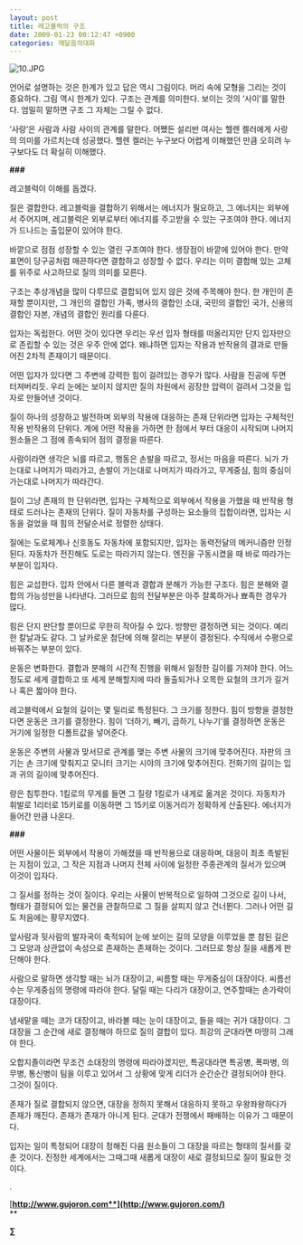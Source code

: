 ```yaml
---
layout: post
title: 레고블럭의 구조
date: 2009-01-23 00:12:47 +0900
categories: 깨달음의대화
---
```

<IMG alt=10.JPG src="assets/attach/images/198/172/012/10.JPG" >  
  





  


언어로 설명하는 것은 한계가 있고 답은 역시 그림이다. 머리 속에 모형을 그리는 것이 중요하다. 그림 역시 한계가 있다. 구조는 관계를 의미한다. 보이는 것의 ‘사이’를 말한다. 엄밀히 말하면 구조 그 자체는 그릴 수 없다.

‘사랑’은 사람과 사람 사이의 관계를 말한다. 어쨌든 설리반 여사는 헬렌 켈러에게 사랑의 의미를 가르치는데 성공했다. 헬렌 켈러는 누구보다 어렵게 이해했던 만큼 오히려 누구보다도 더 확실히 이해했다.

**###**

레고블럭이 이해를 돕겠다. 

질은 결합한다. 레고블럭을 결합하기 위해서는 에너지가 필요하고, 그 에너지는 외부에서 주어지며, 레고블럭은 외부로부터 에너지를 주고받을 수 있는 구조여야 한다. 에너지가 드나드는 출입문이 있어야 한다.

바깥으로 점점 성장할 수 있는 열린 구조여야 한다. 생장점이 바깥에 있어야 한다. 만약 표면이 당구공처럼 매끈하다면 결합하고 성장할 수 없다. 우리는 이미 결합해 있는 고체를 위주로 사고하므로 질의 의미를 모른다.

구조는 추상개념을 많이 다루므로 결합되어 있지 않은 것에 주목해야 한다. 한 개인이 존재할 뿐이지만, 그 개인의 결합인 가족, 병사의 결합인 소대, 국민의 결합인 국가, 신용의 결합인 자본, 개념의 결합인 원리를 다룬다.

입자는 독립한다. 어떤 것이 있다면 우리는 우선 입자 형태를 떠올리지만 단지 입자만으로 존립할 수 있는 것은 우주 안에 없다. 왜냐하면 입자는 작용과 반작용의 결과로 만들어진 2차적 존재이기 때문이다.

어떤 입자가 있다면 그 주변에 강력한 힘이 걸려있는 경우가 많다. 사람을 진공에 두면 터져버리듯. 우리 눈에는 보이지 않지만 질의 차원에서 굉장한 압력이 걸려서 그것을 입자로 만들어낸 것이다.

질이 하나의 성장하고 발전하며 외부의 작용에 대응하는 존재 단위라면 입자는 구체적인 작용 반작용의 단위다. 계에 어떤 작용을 가하면 한 점에서 부터 대응이 시작되며 나머지 원소들은 그 점에 종속되어 점의 결정을 따른다.

사람이라면 생각은 뇌를 따르고, 행동은 손발을 따르고, 정서는 마음을 따른다. 뇌가 가는대로 나머지가 따라가고, 손발이 가는대로 나머지가 따라가고, 무게중심, 힘의 중심이 가는대로 나머지가 따라간다.

질이 그냥 존재의 한 단위라면, 입자는 구체적으로 외부에서 작용을 가했을 때 반작용 형태로 드러나는 존재의 단위다. 질이 자동차를 구성하는 요소들의 집합이라면, 입자는 시동을 걸었을 때 힘의 전달순서로 정렬한 상태다.

질에는 도로체계나 신호동도 자동차에 포함되지만, 입자는 동력전달의 메커니즘만 인정된다. 자동차가 전진해도 도로는 따라가지 않는다. 엔진을 구동시켰을 때 바로 따라가는 부분이 입자다. 

힘은 교섭한다. 입자 안에서 다른 블럭과 결합과 분해가 가능한 구조다. 힘은 분해와 결합의 가능성만을 나타낸다. 그러므로 힘의 전달부분은 아주 잘록하거나 뾰족한 경우가 많다. 

힘은 단지 판단할 뿐이므로 무한히 작아질 수 있다. 방향만 결정하면 되는 것이다. 예리한 칼날과도 같다. 그 날카로운 첨단에 의해 잘리는 부분이 결정된다. 수직에서 수평으로 바꿔주는 부분이 있다. 

운동은 변화한다. 결합과 분해의 시간적 진행을 위해서 일정한 길이를 가져야 한다. 어느 정도로 세게 결합하고 또 세게 분해할지에 따라 돌출되거나 오목한 요철의 크기가 길거나 혹은 짧아야 한다. 

레고블럭에서 요철의 길이는 몇 밀리로 특정된다. 그 크기를 정한다. 힘이 방향을 결정한다면 운동은 크기를 결정한다. 힘이 ‘더하기, 빼기, 곱하기, 나누기’를 결정하면 운동은 거기에 일정한 디폴트값을 넣어준다.

운동은 주변의 사물과 맞서므로 관계를 맺는 주변 사물의 크기에 맞추어진다. 자판의 크기는 손 크기에 맞춰지고 모니터 크기는 시야의 크기에 맞추어진다. 전화기의 길이는 입과 귀의 길이에 맞추어진다.

량은 침투한다. 1킬로의 무게를 들면 그 질량 1킬로가 내게로 옮겨온 것이다. 자동차가 휘발로 1리터로 15키로를 이동하면 그 15키로 이동거리가 정확하게 산출된다. 에너지가 들어간 만큼 나온다. 

**###**

어떤 사물이든 외부에서 작용이 가해졌을 때 반작용으로 대응하며, 대응이 최초 촉발된는 지점이 있고, 그 작은 지점과 나머지 전체 사이에 일정한 주종관계의 질서가 있으며 이것이 입자다. 

그 질서를 정하는 것이 질이다. 우리는 사물이 반복적으로 일하여 그것으로 길이 나서, 형태가 결정되어 있는 물건을 관찰하므로 그 질을 살피지 않고 건너뛴다. 그러나 어떤 길도 처음에는 황무지였다.

앞사람과 뒷사람의 발자국이 축적되어 눈에 보이는 길의 모양을 이루었을 뿐 참된 길은 그 모양과 상관없이 속성으로 존재하는 존재하는 것이다. 그러므로 항상 질을 새롭게 판단해야 한다. 

사람으로 말하면 생각할 때는 뇌가 대장이고, 씨름할 때는 무게중심이 대장이다. 씨름선수는 무게중심의 명령에 따라야 한다. 달릴 때는 다리가 대장이고, 연주할때는 손가락이 대장이다.

냄새맡을 때는 코가 대장이고, 바라볼 때는 눈이 대장이고, 들을 때는 귀가 대장이다. 그 대장을 그 순간에 새로 결정해야 하므로 질의 결합이 있다. 최강의 군대라면 마땅히 그래야 한다.

오합지졸이라면 무조건 소대장의 명령에 따라야겠지만, 특공대라면 특공병, 폭파병, 의무병, 통신병이 팀을 이루고 있어서 그 상황에 맞게 리더가 순간순간 결정되어야 한다. 그것이 질이다.

존재가 질로 결합되지 않으면, 대장을 정하지 못해서 대응하지 못하고 우왕좌왕하다가 존재가 깨진다. 존재가 존재가 아니게 된다. 군대가 전쟁에서 패배하는 이유가 그 때문이다. 

입자는 일이 특정되어 대장이 정해진 다음 원소들이 그 대장을 따르는 형태의 질서를 갖춘 것이다. 진정한 세계에서는 그때그때 새롭게 대장이 새로 결정되므로 질이 필요한 것이다.

.

[**http://www.gujoron.com**](http://www.gujoron.com/)**  
** 

**∑**
